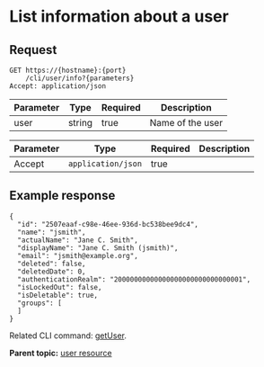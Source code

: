 # List information about a user

## Request

```
GET https://{hostname}:{port}
    /cli/user/info?{parameters}
Accept: application/json

```

|Parameter|Type|Required|Description|
|---------|----|--------|-----------|
|user|string|true|Name of the user|

|Parameter|Type|Required|Description|
|---------|----|--------|-----------|
|Accept|`application/json`|true| |

## Example response

```
{
  "id": "2507eaaf-c98e-46ee-936d-bc538bee9dc4",
  "name": "jsmith",
  "actualName": "Jane C. Smith",
  "displayName": "Jane C. Smith (jsmith)",
  "email": "jsmith@example.org",
  "deleted": false,
  "deletedDate": 0,
  "authenticationRealm": "20000000000000000000000000000001",
  "isLockedOut": false,
  "isDeletable": true,
  "groups": [
  ]
}
```

Related CLI command: [getUser](udclient_getuser.md).

**Parent topic:** [user resource](../../com.udeploy.api.doc/topics/rest_cli_user.md)

